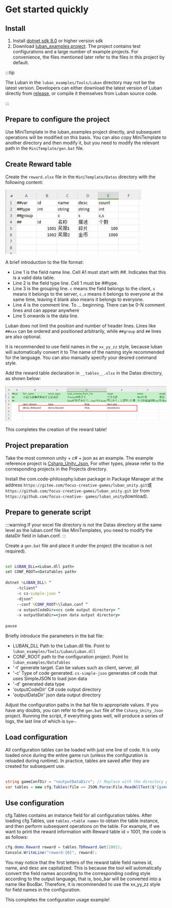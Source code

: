 # Get started quickly

## Install

1. Install [dotnet sdk 8.0](https://dotnet.microsoft.com/download/dotnet/8.0) or higher version sdk
2. Download [luban_examples project](https://github.com/focus-creative-games/luban_examples). The project contains test configurations and a large number of example projects. For convenience, the files mentioned later refer to the files in this project by default.

:::tip

The Luban in the `luban_examples/Tools/Luban` directory may not be the latest version. Developers can either download the latest version of Luban directly from [release](https://github.com/focus-creative-games/luban/releases), or compile it themselves from Luban source code.

:::

## Prepare to configure the project

Use MiniTemplate in the luban_examples project directly, and subsequent operations will be modified on this basis. You can also copy MiniTemplate to another directory and then modify it, but you need to modify the relevant path in the `MiniTemplate/gen.bat` file.

## Create Reward table

Create the `reward.xlsx` file in the `MiniTemplate/Datas` directory with the following content:

![reward](/img/cases/quickstart_reward.jpg)

A brief introduction to the file format:

- Line 1 is the field name line. Cell A1 must start with ##. Indicates that this is a valid data table.
- Line 2 is the field type line. Cell 1 must be ##type.
- Line 3 is the grouping line. `c` means the field belongs to the client, `s` means it belongs to the server, `c,s` means it belongs to everyone at the same time, leaving it blank also means it belongs to everyone.
- Line 4 is the comment line. To ... beginning. There can be 0-N comment lines and can appear anywhere
- Line 5 onwards is the data line.

Luban does not limit the position and number of header lines. Lines like `##xxx` can be ordered and positioned arbitrarily, while `##group` and `##` lines are also optional.

It is recommended to use field names in the `xx_yy_zz` style, because luban will automatically convert it to
The name of the naming style recommended for the language. You can also manually specify your desired command style.

Add the reward table declaration in `__tables__.xlsx` in the Datas directory, as shown below:

![reward](/img/cases/quickstart_table.jpg)

This completes the creation of the reward table!

## Project preparation

Take the most common unity + c# + json as an example. The example reference project is [Csharp_Unity_Json](https://github.com/focus-creative-games/luban_examples/tree/main/Projects/Csharp_Unity_json),
For other types, please refer to the corresponding projects in the Projects directory.

Install the com.code-philosophy.luban package in Package Manager at the address `https://gitee.com/focus-creative-games/luban_unity.git`或`https://github.com/focus-creative-games/luban_unity.git` (or from `https://github.com/focus-creative- games/luban_unity`download).



## Prepare to generate script

:::warning
If your excel file directory is not the Datas directory at the same level as the luban.conf file like MiniTemplates, you need to modify the dataDir field in luban.conf.
:::

Create a `gen.bat` file and place it under the project (the location is not required).

```bat

set LUBAN_DLL=<Luban.dll path>
set CONF_ROOT=<DataTables path>

dotnet %LUBAN_DLL% ^
     -tclient^
     -c cs-simple-json ^
     -djson^
     --conf %CONF_ROOT%\luban.conf ^
     -x outputCodeDir=<cs code output directory> ^
     -x outputDataDir=<json data output directory>

pause
```

Briefly introduce the parameters in the bat file:

- LUBAN_DLL Path to the Luban.dll file. Point to `luban_examples/Tools/Luban/Luban.dll`
- CONF_ROOT path to the configuration project. Point to `luban_examples/DataTables`
- '-t' generate target. Can be values such as client, server, all
- '-c' Type of code generated. `cs-simple-json` generates c# code that uses SimpleJSON to load json data
- '-d' generated data type
- 'outputCodeDir' C# code output directory
- 'outputDataDir' json data output directory

Adjust the configuration paths in the bat file to appropriate values. If you have any doubts, you can refer to the `gen.bat` file of the `Csharp_Unity_Json` project. Running the script, if everything goes well, will produce a series of logs, the last line of which is `bye~`.

## Load configuration

All configuration tables can be loaded with just one line of code. It is only loaded once during the entire game run (unless the configuration is reloaded during runtime). In practice, tables are saved after they are created for subsequent use.

```csharp

string gameConfDir = "<outputDataDir>"; // Replace with the directory pointed to by outputDataDir in gen.bat
var tables = new cfg.Tables(file => JSON.Parse(File.ReadAllText($"{gameConfDir}/{file}.json")));

```

## Use configuration

cfg.Tables contains an instance field for all configuration tables. After loading cfg.Tables, use `tables.<table name>` to obtain the table instance, and then perform subsequent operations on the table.
For example, if we want to print the reward information with Reward table id = 1001, the code is as follows:

```csharp
cfg.demo.Reward reward = tables.TbReward.Get(1001);
Console.WriteLine("reward:{0}", reward);
```

You may notice that the first letters of the reward table field names id, name, and desc are capitalized. This is because the tool will automatically convert the field names according to the corresponding coding style according to the output language, that is, boo_bar will be converted into a name like BooBar.
Therefore, it is recommended to use the xx_yy_zz style for field names in the configuration.

This completes the configuration usage example!
